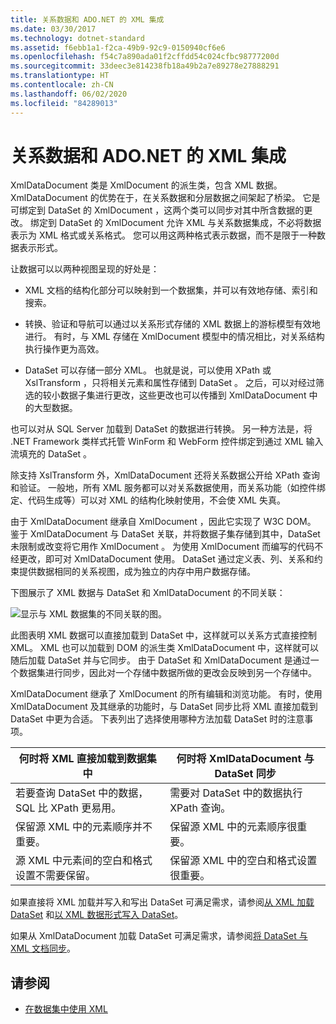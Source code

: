 ```yaml
---
title: 关系数据和 ADO.NET 的 XML 集成
ms.date: 03/30/2017
ms.technology: dotnet-standard
ms.assetid: f6ebb1a1-f2ca-49b9-92c9-0150940cf6e6
ms.openlocfilehash: f54c7a890ada01f2cffdd54c024cfbc98777200d
ms.sourcegitcommit: 33deec3e814238fb18a49b2a7e89278e27888291
ms.translationtype: HT
ms.contentlocale: zh-CN
ms.lasthandoff: 06/02/2020
ms.locfileid: "84289013"
---
```

# <a name="xml-integration-with-relational-data-and-adonet"></a>关系数据和 ADO.NET 的 XML 集成
XmlDataDocument  类是 XmlDocument  的派生类，包含 XML 数据。 XmlDataDocument  的优势在于，在关系数据和分层数据之间架起了桥梁。 它是可绑定到 DataSet  的 XmlDocument  ，这两个类可以同步对其中所含数据的更改。 绑定到 DataSet  的 XmlDocument  允许 XML 与关系数据集成，不必将数据表示为 XML 格式或关系格式。 您可以用这两种格式表示数据，而不是限于一种数据表示形式。  
  
 让数据可以以两种视图呈现的好处是：  
  
- XML 文档的结构化部分可以映射到一个数据集，并可以有效地存储、索引和搜索。  
  
- 转换、验证和导航可以通过以关系形式存储的 XML 数据上的游标模型有效地进行。 有时，与 XML 存储在 XmlDocument  模型中的情况相比，对关系结构执行操作更为高效。  
  
- DataSet  可以存储一部分 XML。 也就是说，可以使用 XPath  或 XslTransform  ，只将相关元素和属性存储到 DataSet  。 之后，可以对经过筛选的较小数据子集进行更改，这些更改也可以传播到 XmlDataDocument  中的大型数据。  
  
 也可以对从 SQL Server 加载到 DataSet  的数据进行转换。 另一种方法是，将 .NET Framework 类样式托管 WinForm 和 WebForm 控件绑定到通过 XML 输入流填充的 DataSet  。  
  
 除支持 XslTransform  外，XmlDataDocument  还将关系数据公开给 XPath  查询和验证。  一般地，所有 XML 服务都可以对关系数据使用，而关系功能（如控件绑定、代码生成等）可以对 XML 的结构化映射使用，不会使 XML 失真。  
  
 由于 XmlDataDocument  继承自 XmlDocument  ，因此它实现了 W3C DOM。 鉴于 XmlDataDocument  与 DataSet  关联，并将数据子集存储到其中，DataSet 未限制或改变将它用作 XmlDocument  。 为使用 XmlDocument  而编写的代码不经更改，即可对 XmlDataDocument  使用。 DataSet  通过定义表、列、关系和约束提供数据相同的关系视图，成为独立的内存中用户数据存储。  
  
 下图展示了 XML 数据与 DataSet  和 XmlDataDocument  的不同关联：
  
 ![显示与 XML 数据集的不同关联的图。](./media/xml-integration-with-relational-data-and-adonet/xml-integration-relational-data-adodotnet.gif)  
  
 此图表明 XML 数据可以直接加载到 DataSet  中，这样就可以关系方式直接控制 XML。 XML 也可以加载到 DOM 的派生类 XmlDataDocument  中，这样就可以随后加载 DataSet  并与它同步。 由于 DataSet  和 XmlDataDocument  是通过一个数据集进行同步，因此对一个存储中数据所做的更改会反映到另一个存储中。  
  
 XmlDataDocument  继承了 XmlDocument  的所有编辑和浏览功能。 有时，使用 XmlDataDocument  及其继承的功能时，与 DataSet  同步比将 XML 直接加载到 DataSet  中更为合适。 下表列出了选择使用哪种方法加载 DataSet  时的注意事项。  
  
|何时将 XML 直接加载到数据集中|何时将 XmlDataDocument 与 DataSet 同步|  
|----------------------------------------------|-----------------------------------------------------------|  
|若要查询 DataSet  中的数据，SQL 比 XPath 更易用。|需要对 DataSet  中的数据执行 XPath 查询。|  
|保留源 XML 中的元素顺序并不重要。|保留源 XML 中的元素顺序很重要。|  
|源 XML 中元素间的空白和格式设置不需要保留。|保留源 XML 中的空白和格式设置很重要。|  
  
 如果直接将 XML 加载并写入和写出 DataSet  可满足需求，请参阅[从 XML 加载 DataSet](../../../framework/data/adonet/dataset-datatable-dataview/loading-a-dataset-from-xml.md) 和[以 XML 数据形式写入 DataSet](../../../framework/data/adonet/dataset-datatable-dataview/writing-dataset-contents-as-xml-data.md)。  
  
 如果从 XmlDataDocument  加载 DataSet  可满足需求，请参阅[将 DataSet 与 XML 文档同步](../../../framework/data/adonet/dataset-datatable-dataview/dataset-and-xmldatadocument-synchronization.md)。  
  
## <a name="see-also"></a>请参阅

- [在数据集中使用 XML](../../../framework/data/adonet/dataset-datatable-dataview/using-xml-in-a-dataset.md)
